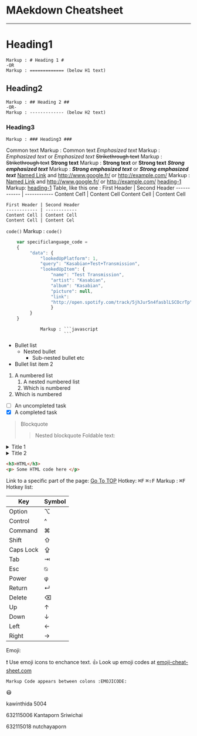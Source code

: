 MAekdown Cheatsheet<a name="Top"></a>
===================

- - - -
# Heading1 #
    Markup : # Heading 1 #
    -OR
    Markup : ============= (below H1 text)
## Heading2 ##
    Markup : ## Heading 2 ##
    -OR-
    Markup : ------------- (below H2 text)
### Heading3 ###
    Markup : ### Heading3 ###
Common text
    Markup : Common text
_Emphasized text_
    Markup : _Emphasized text_ or *Emphasized text*
~~Strikethrough text~~
   Markup : ~~Strikethrough text~~
__Strong text__
    Markup : __Strong text__ or **Strong text** 
___Strong emphasized text___
    Markup : ___Strong emphasized text___ or ***Strong emphasized text***
[Named Link](http://www.google.fr/ "Named link title") and http://www.google.fr/ or <http://example.com/>
    Markup : [Named Link](http://www.google.fr/ "Named link title") and http://www.google.fr/ or <http://example.com/> 
[heading-1](#heading-1 "Goto heading-1")
    Markup: [heading-1](#heading-1 "Goto heading-1") 
Table, like this one :
First Header | Second Header 
------------ | ------------
Content Cel1 | Content Cell 
Content Cell | Content Cell 

```
First Header | Second Header 
------------ | ------------
Content Cell | Content Cell 
Content Cell | Content Cel 
```

`code()`
    Markup : `code()` 
```javascript
    var specificlanguage_code = 
    {
         "data": { 
             "lookedUpPlatform": 1, 
             "query": "Kasabian+Test+Transmission",
             "lookedUpItem": { 
                 "name": "Test Transmission",
                 "artist": "Kasabian", 
                 "album": "Kasabian", 
                 "picture": null, 
                 "link": 
                 "http://open.spotify.com/track/5jhJur5n4fasblLSCOcrTp" 
                 }
         }
    }
``` 
                 Markup : ```javascript
                          ```
* Bullet list 
    * Nested bullet 
        * Sub-nested bullet etc 
* Bullet list item 2 
1. A numbered list 
    1. A nested numbered list 
    2. Which is numbered 
2. Which is numbered

- [ ] An uncompleted task 
- [x] A completed task 

> Blockquote 
>> Nested blockquote 
Foldable text:

<details>
 <summary>Title 1</summary> 
 <p>Content 1 Content 1 Content 1 Content 1 Content 1</p> 
 </details> 
 <details>
  <summary>Title 2</summary>
  <p>Content 2 Content 2 Content 2 Content 2 Content 2</p> 
</details> 

```html
<h3>HTML</h3> 
<p> Some HTML code here </p> 
```

Link to a specific part of the page: 
[Go To TOP](#TOP) 
Hotkey: 
<kbd>⌘F</kbd> 
<kbd>⌘⇧F</kbd> 
    Markup : <kbd>⌘F</kbd> 
Hotkey list: 

| Key | Symbol | 
| --- | --- |
| Option | ⌥ |
| Control | ^ |
| Command | ⌘ |
| Shift | ⇧ |
| Caps Lock | ⇪ |
| Tab | ⇥ |
| Esc | ⍉ |
| Power | φ |
| Return | ↵ |
| Delete | ⌫ |
| Up | ↑ |
| Down | ↓ |
| Left | ← |
| Right | → |

Emoji:

❗ Use emoji icons to enchance text. 👍 Look up emoji codes at
  [emoji-cheat-sheet.com](http://emoji-cheat-sheet.com/)

    Markup Code appears between colons :EMOJICODE:

😷
<p>kawinthida 5004</p>
<p>632115006 Kantaporn Sriwichai</p>
<p>632115018 nutchayaporn</p>
